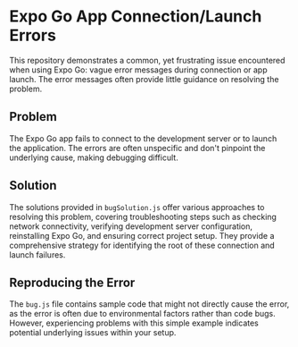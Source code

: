 # Expo Go App Connection/Launch Errors

This repository demonstrates a common, yet frustrating issue encountered when using Expo Go: vague error messages during connection or app launch.  The error messages often provide little guidance on resolving the problem.

## Problem
The Expo Go app fails to connect to the development server or to launch the application. The errors are often unspecific and don't pinpoint the underlying cause, making debugging difficult.

## Solution
The solutions provided in `bugSolution.js` offer various approaches to resolving this problem, covering troubleshooting steps such as checking network connectivity, verifying development server configuration, reinstalling Expo Go, and ensuring correct project setup.  They provide a comprehensive strategy for identifying the root of these connection and launch failures.

## Reproducing the Error
The `bug.js` file contains sample code that might not directly cause the error, as the error is often due to environmental factors rather than code bugs. However, experiencing problems with this simple example indicates potential underlying issues within your setup.